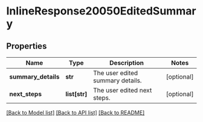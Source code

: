 # InlineResponse20050EditedSummary

## Properties
Name | Type | Description | Notes
------------ | ------------- | ------------- | -------------
**summary_details** | **str** | The user edited summary details. | [optional] 
**next_steps** | **list[str]** | The user edited next steps. | [optional] 

[[Back to Model list]](../README.md#documentation-for-models) [[Back to API list]](../README.md#documentation-for-api-endpoints) [[Back to README]](../README.md)

